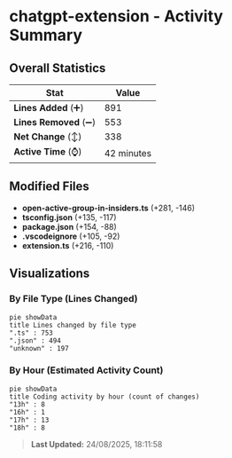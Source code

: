 # chatgpt-extension - Activity Summary 

## Overall Statistics

| Stat                   | Value                                                             |
| ---------------------- | ----------------------------------------------------------------- |
| **Lines Added** (➕)   | 891                                          |
| **Lines Removed** (➖) | 553                                        |
| **Net Change** (↕)    | 338                |
| **Active Time** (⌚)   | 42 minutes |


## Modified Files
- **open-active-group-in-insiders.ts** (+281, -146)
- **tsconfig.json** (+135, -117)
- **package.json** (+154, -88)
- **.vscodeignore** (+105, -92)
- **extension.ts** (+216, -110)

## Visualizations

### By File Type (Lines Changed)

```mermaid
pie showData
title Lines changed by file type
".ts" : 753
".json" : 494
"unknown" : 197
```

### By Hour (Estimated Activity Count)

```mermaid
pie showData
title Coding activity by hour (count of changes)
"13h" : 8
"16h" : 1
"17h" : 13
"18h" : 8
```


> **Last Updated:** 24/08/2025, 18:11:58